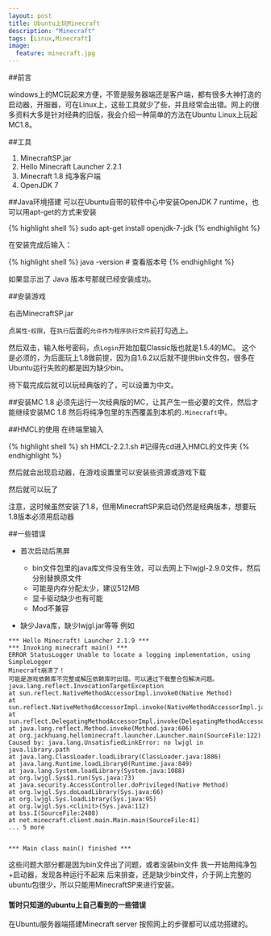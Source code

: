```yaml
---
layout: post
title: Ubuntu上玩Minecraft
description: "Minecraft"
tags: [Linux,Minecraft]
image:
  feature: minecraft.jpg
---
```


##前言

windows上的MC玩起来方便，不管是服务器端还是客户端，都有很多大神打造的启动器，开服器，可在Linux上，这些工具就少了些，并且经常会出错。网上的很多资料大多是针对经典的旧版，我会介绍一种简单的方法在Ubuntu Linux上玩起MC1.8。

##工具
1. MinecraftSP.jar
2. Hello Minecraft Launcher 2.2.1
3. Minecraft 1.8 纯净客户端
4. OpenJDK 7

##Java环境搭建
可以在Ubuntu自带的软件中心中安装OpenJDK 7 runtime，也可以用apt-get的方式来安装

{% highlight shell %}
sudo apt-get install openjdk-7-jdk
{% endhighlight %}

在安装完成后输入：

{% highlight shell %}
java -version # 查看版本号
{% endhighlight %}

如果显示出了 Java 版本号那就已经安装成功。

##安装游戏

右击MinecraftSP.jar

点`属性`-`权限`，在`执行`后面的`允许作为程序执行文件`前打勾选上。

然后双击，输入帐号密码，点`Login`开始加载Classic版也就是1.5.4的MC。
这个是必须的，为后面玩上1.8做前提，因为自1.6.2以后就不提供bin文件包，很多在Ubuntu运行失败的都是因为缺少bin。

待下载完成后就可以玩经典版的了，可以设置为中文。

##安装MC 1.8
必须先运行一次经典版的MC，让其产生一些必要的文件，然后才能继续安装MC 1.8
然后将纯净包里的东西覆盖到本机的`.Minecraft`中。

##HMCL的使用
在终端里输入

{% highlight shell %}
sh HMCL-2.2.1.sh #记得先cd进入HMCL的文件夹
{% endhighlight %}

然后就会出现启动器，在游戏设置里可以安装些资源或游戏下载

然后就可以玩了

注意，这时候虽然安装了1.8，但用MinecraftSP来启动仍然是经典版本，想要玩1.8版本必须用启动器

##一些错误
* 首次启动后黑屏
	
	* bin文件包里的java库文件没有生效，可以去网上下lwjgl-2.9.0文件，然后分别替换原文件
	* 可能是内存分配太少，建议512MB
	* 显卡驱动缺少也有可能
	* Mod不兼容

* 缺少Java库，缺少lwjgl.jar等等
例如

```
*** Hello Minecraft! Launcher 2.1.9 ***
*** Invoking minecraft main() ***
ERROR StatusLogger Unable to locate a logging implementation, using SimpleLogger
Minecraft崩溃了！
可能是游戏依赖库不完整或解压依赖库时出错。可以通过下载整合包解决问题。
java.lang.reflect.InvocationTargetException
at sun.reflect.NativeMethodAccessorImpl.invoke0(Native Method)
at sun.reflect.NativeMethodAccessorImpl.invoke(NativeMethodAccessorImpl.java:57)
at sun.reflect.DelegatingMethodAccessorImpl.invoke(DelegatingMethodAccessorImpl.java:43)
at java.lang.reflect.Method.invoke(Method.java:606)
at org.jackhuang.hellominecraft.launcher.Launcher.main(SourceFile:122)
Caused by: java.lang.UnsatisfiedLinkError: no lwjgl in java.library.path
at java.lang.ClassLoader.loadLibrary(ClassLoader.java:1886)
at java.lang.Runtime.loadLibrary0(Runtime.java:849)
at java.lang.System.loadLibrary(System.java:1088)
at org.lwjgl.Sys$1.run(Sys.java:73)
at java.security.AccessController.doPrivileged(Native Method)
at org.lwjgl.Sys.doLoadLibrary(Sys.java:66)
at org.lwjgl.Sys.loadLibrary(Sys.java:95)
at org.lwjgl.Sys.<clinit>(Sys.java:112)
at bss.I(SourceFile:2488)
at net.minecraft.client.main.Main.main(SourceFile:41)
... 5 more


*** Main class main() finished ***
```
这些问题大部分都是因为bin文件出了问题，或者没装bin文件
我一开始用纯净包+启动器，发现各种运行不起来
后来排查，还是缺少bin文件，介于网上完整的ubuntu包很少，所以只能用MinecraftSP来进行安装。

#### 暂时只知道的ubuntu上自己看到的一些错误

在Ubuntu服务器端搭建Minecraft server 按照网上的步骤都可以成功搭建的。

